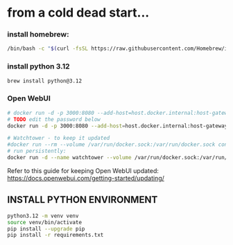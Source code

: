 # from a cold dead start...

### install homebrew:

```sh
/bin/bash -c "$(curl -fsSL https://raw.githubusercontent.com/Homebrew/install/HEAD/install.sh)"
```

### install python 3.12
```sh
brew install python@3.12
```

### Open WebUI
```sh
# docker run -d -p 3000:8080 --add-host=host.docker.internal:host-gateway -v open-webui:/app/backend/data --name open-webui --restart always ghcr.io/open-webui/open-webui:main
# TODO edit the password below
docker run -d -p 3000:8080 --add-host=host.docker.internal:host-gateway -v open-webui:/app/backend/data --name open-webui --restart  -e OPENAI_API_BASE_URL=http://host.docker.internal:9099 -e OPENAI_API_KEY=0p3n-w3bu! always ghcr.io/open-webui/open-webui:main

# Watchtower - to keep it updated
#docker run --rm --volume /var/run/docker.sock:/var/run/docker.sock containrrr/watchtower --run-once open-webui
# run persistently:
docker run -d --name watchtower --volume /var/run/docker.sock:/var/run/docker.sock containrrr/watchtower open-webui
```
Refer to this guide for keeping Open WebUI updated: https://docs.openwebui.com/getting-started/updating/


## INSTALL PYTHON ENVIRONMENT

```sh
python3.12 -m venv venv
source venv/bin/activate
pip install --upgrade pip
pip install -r requirements.txt

```